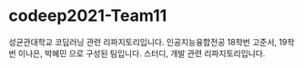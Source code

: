 # codeep2021-Team11
성균관대학교 코딥러닝 관련 리파지토리입니다. 인공지능융합전공 18학번 고준서, 19학번 이나은, 박혜민 으로 구성된 팀입니다. 스터디, 개발 관련 리파지토리입니다.
